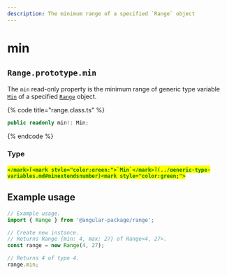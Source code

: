 ```yaml
---
description: The minimum range of a specified `Range` object
---
```


# min

## `Range.prototype.min`

The `min` read-only property is the minimum range of generic type variable [`Min`](../generic-type-variables.md#minextendsnumber) of a specified [`Range`](broken-reference) object.

{% code title="range.class.ts" %}
```typescript
public readonly min!: Min;
```
{% endcode %}

### Type

#### <mark style="color:green;">``</mark>[<mark style="color:green;">`Min`</mark>](../generic-type-variables.md#minextendsnumber)<mark style="color:green;">``</mark>

## Example usage

```typescript
// Example usage.
import { Range } from '@angular-package/range';

// Create new instance.
// Returns Range {min: 4, max: 27} of Range<4, 27>.
const range = new Range(4, 27);

// Returns 4 of type 4.
range.min;
```
